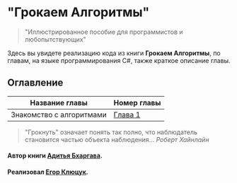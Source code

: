 # "Грокаем Алгоритмы"

>"Иллюстрированное пособие для программистов и любопытствующих"

Здесь вы увидете реализацию кода из книги **Грокаем Алгоритмы**, по главам,  на языке программирования C#, также краткое описание главы.

## Оглавление
| Название главы | Номер главы |
| ------------- | ------------- |
| Знакомство с алгоритмами  | [Глава 1](https://github.com/Egor-kl/Grokking-Algorithms-/tree/main/Grokking-Algorithms/Chapter-1 "Знакомство с алгоритмами")  |

>"Грокнуть" означает понять так полно, что наблюдатель становится частью объекта наблюдения... *Роберт Хайнлайн*

#### Автор книги [Адитья Бхаргава](https://github.com/egonSchiele "Автор книги").
#### Реализовал [Егор Клюцук](https://www.linkedin.com/in/egor-kliutsuk/ "Реализовал").